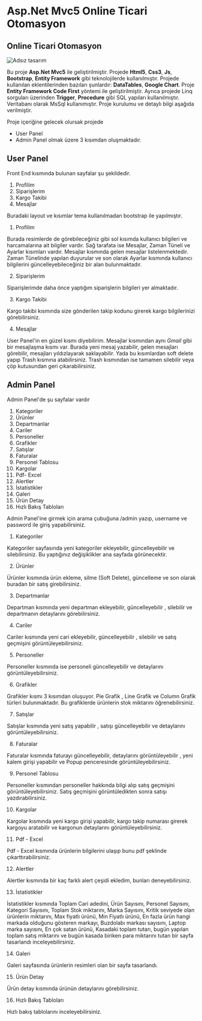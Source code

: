 # Asp.Net Mvc5 Online Ticari Otomasyon
## Online Ticari Otomasyon

![Adsız tasarım](https://github.com/furkaneryilmazz/Asp.Net-Mvc5-OnlineTicariOtomasyon/assets/133990378/1e90db31-9908-492a-b8f6-8b1647a145d9)

 Bu proje **Asp.Net Mvc5** ile geliştirilmiştir. Projede **Html5**, **Css3**, **Js**, **Bootstrap**, **Entity Framework** gibi teknolojilerde kullanılmıştır. Projede kullanılan eklentilerinden bazıları şunlardır: **DataTables**, **Google Chart**. Proje **Entity Framework Code First** yöntemi ile geliştirilmiştir. Ayrıca projede Linq sorguları üzerinden **Trigger**, **Procedure** gibi SQL yapıları kullanılmıştır. Veritabanı olarak MsSql kullanımıştır. Proje kurulumu ve detaylı bilgi aşağıda verilmiştir.
 
  Proje içeriğine gelecek olursak projede
  - User Panel
  - Admin Panel   olmak üzere 3 kısımdan oluşmaktadır.

  ## User Panel
  
  Front End kısmında bulunan sayfalar şu şekildedir.

1. Profilim
2. Siparişlerim
3. Kargo Takibi
4. Mesajlar

 Buradaki layout ve kısımlar tema kullanılmadan bootstrap ile yapılmıştır.

1. Profilim

 Burada resimlerde de görebileceğiniz gibi sol kısımda kullanıcı bilgileri ve harcamalarına ait bilgiler vardır. Sağ tarafata ise Mesajlar, Zaman Tüneli ve Ayarlar kısımları vardır.  Mesajlar kısmında gelen mesajlar listelenmektedir. Zaman Tünelinde yapılan duyurular ve son olarak Ayarlar kısmında kullanıcı bilgilerini güncelleyebileceğiniz bir alan bulunmaktadır.
 
2. Siparişlerim

 Siparişlerimde daha önce yaptığım siparişlerin bilgileri yer almaktadır.
 
3. Kargo Takibi

 Kargo takibi kısmında size gönderilen takip kodunu girerek kargo bilgilerinizi görebilirsiniz.

4. Mesajlar

 User Panel'in en güzel kısmı diyebilirim. Mesajlar kısmından aynı *Gmail* gibi bir mesajlaşma kısmı var. Burada yeni mesaj yazabilir, gelen mesajları görebilir, mesajları yıldızlayarak saklayabilir. Yada bu kısımlardan soft delete yapıp Trash kısmına atabilirsiniz. Trash kısmından ise tamamen silebilir veya çöp kutusundan geri çıkarabilirsiniz.

## Admin Panel

Admin Panel'de şu sayfalar vardır

1. Kategoriler
2. Ürünler
3. Departmanlar
4. Cariler
5. Personeller
6. Grafikler
7. Satışlar
8. Faturalar
9. Personel Tablosu
10. Kargolar
11. Pdf- Excel
12. Alertler
13. İstatistikler
14. Galeri
15. Ürün Detay
16. Hızlı Bakış Tabloları

Admin Panel'ine girmek için arama çubuğuna /admin yazıp, username ve password ile giriş yapabilirsiniz.

 
1. Kategoriler

  Kategoriler sayfasında yeni kategoriler ekleyebilir, güncelleyebilir ve silebilirsiniz. Bu yaptığınız değişiklikler ana sayfada görünecektir.
  
2. Ürünler

 Ürünler kısmında ürün ekleme, silme (Soft Delete), güncelleme ve son olarak buradan bir satış girebilirsiniz.

3. Departmanlar

 Departman kısmında yeni departman ekleyebilir, güncelleyebilir , silebilir ve departmanın detaylarını görebilirsiniz.
 
4. Cariler

  Cariler kısmında yeni cari ekleyebilir, güncelleyebilir , silebilir ve satış geçmişini görüntüleyebilirsiniz.

5. Personeller

 Personeller kısmında ise personeli güncelleyebilir ve detaylarını görüntüleyebilirsiniz.
 
6. Grafikler

 Grafikler kısmı 3 kısımdan oluşuyor. Pie Grafik , Line Grafik ve Column Grafik türleri bulunmaktadır. Bu grafiklerde ürünlerin stok miktarını öğrenebilirsiniz.
 
7. Satışlar

 Satışlar kısmında yeni satış yapabilir , satışı güncelleyebilir ve detaylarını görüntüleyebilirsiniz.
 
8. Faturalar

 Faturalar kısmında faturayı güncelleyebilir, detaylarını görüntüleyebilir , yeni kalem girişi yapabilir ve Popup penceresinde görüntüleyebilirsiniz.
 
9. Personel Tablosu

 Personeller kısmından personeller hakkında bilgi alıp satış geçmişini görüntüleyebilirsiniz. Satış geçmişini görüntüledikten sonra satışı yazdırabilirsiniz.
 
10. Kargolar

 Kargolar kısmında yeni kargo girişi yapabilir, kargo takip numarası girerek kargoyu aratabilir ve kargonun detaylarını görüntüleyebilirsiniz.
 
11. Pdf - Excel 

 Pdf - Excel kısmında ürünlerin bilgilerini ulaşıp bunu pdf şeklinde çıkarttırabilirsiniz.
 
12. Alertler

 Alertler kısmında bir kaç farklı alert çeşidi ekledim, bunları deneyebilirsiniz.
 
13. İstatistikler

 İstatistikler kısmında Toplam Cari adedini, Ürün Sayısını, Personel Sayısını, Kategori Sayısını, Toplam Stok miktarını, Marka Sayısını, Kritik seviyede olan ürünlerin miktarını, Max fiyatlı ürünü, Min Fiyatlı ürünü, En fazla ürün hangi markada olduğunu gösteren markayı, Buzdolabı markası sayısını, Laptop marka sayısını, En çok satan ürünü, Kasadaki toplam tutarı, bugün yapılan toplam satış miktarını ve bugün kasada biriken para miktarını tutan bir sayfa tasarlandı inceleyebilirsiniz.

14. Galeri

 Galeri sayfasında ürünlerin resimleri olan bir sayfa tasarlandı.
 
15. Ürün Detay 

 Ürün detay kısmında ürünün detaylarını görebilirsiniz.

16. Hızlı Bakış Tabloları 

 Hızlı bakış tablolarını inceleyebilirsiniz.
